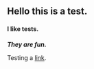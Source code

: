 ## Hello this is a test.

#### I like tests.

**_They are fun._**

Testing a [link](http://scripting.com/).